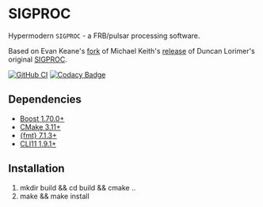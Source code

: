 # SIGPROC

Hypermodern `SIGPROC` - a FRB/pulsar processing software.

Based on Evan Keane's [fork](https://github.com/FRBs/sigproc) of Michael Keith's [release](https://github.com/SixByNine/sigproc) of Duncan Lorimer's original [SIGPROC](http://sigproc.sourceforge.net/).

[![GitHub CI](https://github.com/pravirkr/sigproc2/actions/workflows/build.yml/badge.svg)](https://github.com/pravirkr/sigproc2/actions/workflows/build.yml)
[![Codacy Badge](https://app.codacy.com/project/badge/Grade/1f5e0dbe0fd34252bad045bfd20a7f09)](https://www.codacy.com/gh/pravirkr/sigproc2/dashboard?utm_source=github.com&amp;utm_medium=referral&amp;utm_content=pravirkr/sigproc2&amp;utm_campaign=Badge_Grade)

## Dependencies

* [Boost 1.70.0+](https://www.boost.org/)
* [CMake 3.11+](https://cmake.org/download/)
* [{fmt} 7.1.3+](https://fmt.dev/latest/index.html)
* [CLI11 1.9.1+](https://cliutils.github.io/CLI11/book/)

## Installation

1. mkdir build && cd build && cmake ..
2. make && make install
